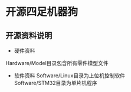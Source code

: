 # 开源四足机器狗
## 开源资料说明
* 硬件资料

Hardware/Model目录包含所有零件模型文件
* 软件资料
Software/Linux目录为上位机控制软件  
Software/STM32目录为单片机程序
